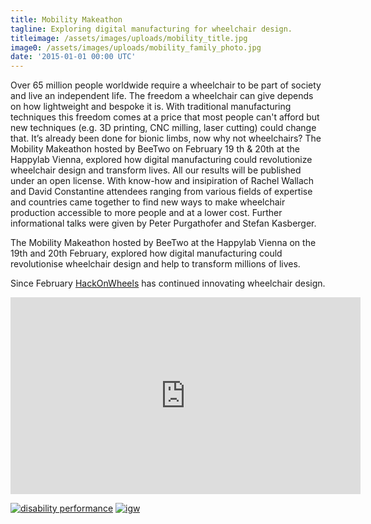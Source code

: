 ```yaml
---
title: Mobility Makeathon
tagline: Exploring digital manufacturing for wheelchair design.
titleimage: /assets/images/uploads/mobility_title.jpg
image0: /assets/images/uploads/mobility_family_photo.jpg
date: '2015-01-01 00:00 UTC'
---
```


Over 65 million people worldwide require a wheelchair to be part of society and live an independent life. 
The freedom a wheelchair can give depends on how lightweight and bespoke it is. 
With traditional manufacturing techniques this freedom comes at a price that most people can't afford but new techniques 
(e.g. 3D printing, CNC milling, laser cutting) could change that. 
It’s already been done for bionic limbs, now why not wheelchairs? 
The Mobility Makeathon hosted by BeeTwo on February 19 th & 20th at the Happylab Vienna, 
explored how digital manufacturing could revolutionize wheelchair design and transform lives. 
All our results will be published under an open license. With know-how and insipiration 
of Rachel Wallach and David Constantine attendees ranging from various fields of expertise 
and countries came together to find new ways to make wheelchair production accessible to more 
people and at a lower cost. Further informational talks were given by Peter Purgathofer and Stefan Kasberger.

The Mobility Makeathon hosted by BeeTwo at the Happylab Vienna on the 19th and 20th February, 
explored how digital manufacturing could revolutionise wheelchair design and help to transform millions of lives.

Since February [HackOnWheels](https://www.disruptdisability.org) has continued innovating wheelchair design.

<iframe width="560" height="315" src="https://www.youtube-nocookie.com/embed/5PQsdiI6V1c" frameborder="0" allow="autoplay; encrypted-media" allowfullscreen></iframe>

<!-- [https://www.disruptdisability.org] -->

[![disability performance](/assets/images/uploads/alliance-logo-disability-performance.png)](http://www.myability.org/)
[![igw](/assets/images/uploads/logo_igwhci.png)](http://igw.tuwien.ac.at/hci/)


